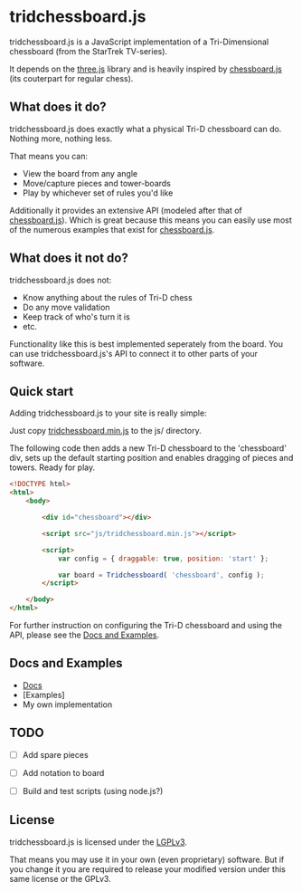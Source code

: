 # tridchessboard.js

tridchessboard.js is a JavaScript implementation of a Tri-Dimensional chessboard (from the StarTrek TV-series).

It depends on the [three.js] library and is heavily inspired by [chessboard.js] (its couterpart for regular chess).


## What does it do?

tridchessboard.js does exactly what a physical Tri-D chessboard can do. Nothing more, nothing less.

That means you can:

* View the board from any angle
* Move/capture pieces and tower-boards
* Play by whichever set of rules you'd like

Additionally it provides an extensive API (modeled after that of [chessboard.js]).
Which is great because this means you can easily use most of the numerous examples that exist for [chessboard.js].


## What does it not do?

tridchessboard.js does not:

* Know anything about the rules of Tri-D chess
* Do any move validation
* Keep track of who's turn it is
* etc.

Functionality like this is best implemented seperately from the board.
You can use tridchessboard.js's API to connect it to other parts of your software.


## Quick start

Adding tridchessboard.js to your site is really simple:

Just copy [tridchessboard.min.js](build/tridchessboard.min.js) to the js/ directory.

The following code then adds a new Tri-D chessboard to the 'chessboard' div, sets up the default starting position and enables dragging of pieces and towers.
Ready for play.

~~~html
<!DOCTYPE html>
<html>
	<body>

		<div id="chessboard"></div>

		<script src="js/tridchessboard.min.js"></script>

		<script>
			var config = { draggable: true, position: 'start' };

			var board = Tridchessboard( 'chessboard', config );
		</script>

	</body>
</html>
~~~

For further instruction on configuring the Tri-D chessboard and using the API, please see the [Docs and Examples](#docs-and-examples).


## Docs and Examples

* [Docs]
* [Examples]
* My own implementation


## TODO

* [ ] Add spare pieces
* [ ] Add notation to board
* [ ] Build and test scripts (using node.js?)


## License

tridchessboard.js is licensed under the [LGPLv3](LICENSE).

That means you may use it in your own (even proprietary) software.
But if you change it you are required to release your modified version under this same license or the GPLv3.


[chessboard.js]: https://github.com/oakmac/chessboardjs
[three.js]: https://github.com/mrdoob/three.js
[Docs]:
[Examples]:
